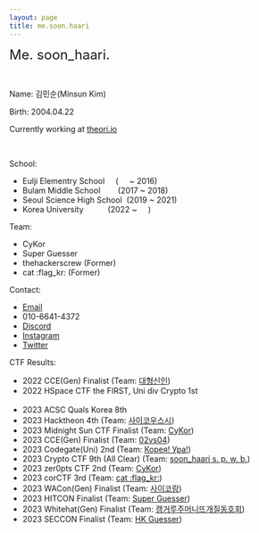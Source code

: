 ```yaml
---
layout: page
title: me.soon.haari
---
```


<font size="5em">Me. soon_haari.</font>

<br>

Name: 김민순(Minsun Kim)

Birth: 2004.04.22

Currently working at [theori.io](https://theori.io)

<br>

School:
- Eulji Elementry School&nbsp;&nbsp;&nbsp;&nbsp;&nbsp;(&nbsp;&nbsp;&nbsp;&nbsp;&nbsp;~ 2016)
- Bulam Middle School&nbsp;&nbsp;&nbsp;&nbsp;&nbsp;&nbsp;&nbsp;&nbsp;(2017 ~ 2018)
- Seoul Science High School&nbsp;&nbsp;(2019 ~ 2021)
- Korea University&nbsp;&nbsp;&nbsp;&nbsp;&nbsp;&nbsp;&nbsp;&nbsp;&nbsp;&nbsp;&nbsp;(2022 ~&nbsp;&nbsp;&nbsp;&nbsp;&nbsp;)

Team:
- CyKor
- Super Guesser
- thehackerscrew (Former)
- cat :flag_kr: (Former)

Contact:
- [Email](mailto:alstns.040422@gmail.com/)
- 010-6641-4372
- [Discord](http://discordapp.com/users/754753564487843861/)
- [Instagram](https://www.instagram.com/soon_haari/)
- [Twitter](https://twitter.com/___ahpuh)

CTF Results:
- 2022 CCE(Gen) Finalist (Team: [대형신인](/team/bignew))
- 2022 HSpace CTF the FIRST, Uni div Crypto 1st
<br><br>
- 2023 ACSC Quals Korea 8th 
- 2023 Hacktheon 4th (Team: [사이코우스시](/team/sushi))
- 2023 Midnight Sun CTF Finalist (Team: [CyKor](/team/cykor_mid_final))
- 2023 CCE(Gen) Finalist (Team: [02vs04](/team/02vs04))
- 2023 Codegate(Uni) 2nd (Team: [Корея! Ура!](/team/koreaypa))
- 2023 Crypto CTF 9th (All Clear) (Team: [soon_haari s. p. w. b.](/team/soon_haari_solo_play_with_beer_hahahaahahahahahaah))
- 2023 zer0pts CTF 2nd (Team: [CyKor](https://ctftime.org/team/369))
- 2023 corCTF 3rd (Team: [cat :flag_kr:](https://ctftime.org/team/238578))
- 2023 WACon(Gen) Finalist (Team: [사이코랑](/team/cykorang))
- 2023 HITCON Finalist (Team: [Super Guesser](https://ctftime.org/team/130817))
- 2023 Whitehat(Gen) Finalist (Team: [캥거루주머니뜨개질동호회](/team/kangaroo))
- 2023 SECCON Finalist (Team: [HK Guesser](https://ctftime.org/team/130817))




